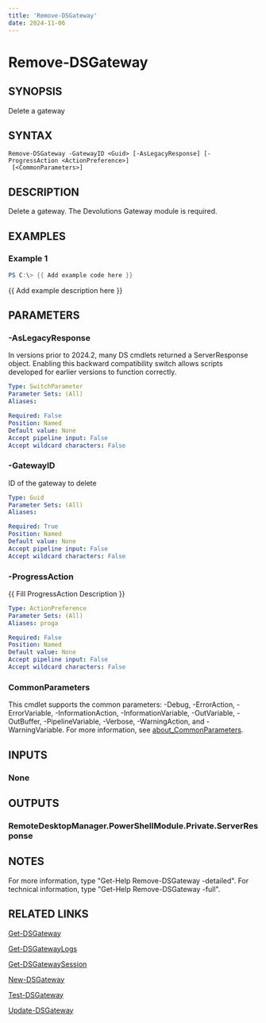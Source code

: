 ```yaml
---
title: 'Remove-DSGateway'
date: 2024-11-06
---
```



# Remove-DSGateway

## SYNOPSIS
Delete a gateway

## SYNTAX

```
Remove-DSGateway -GatewayID <Guid> [-AsLegacyResponse] [-ProgressAction <ActionPreference>]
 [<CommonParameters>]
```

## DESCRIPTION
Delete a gateway.
The Devolutions Gateway module is required.

## EXAMPLES

### Example 1
```powershell
PS C:\> {{ Add example code here }}
```

{{ Add example description here }}

## PARAMETERS

### -AsLegacyResponse
In versions prior to 2024.2, many DS cmdlets returned a ServerResponse object.
Enabling this backward compatibility switch allows scripts developed for earlier versions to function correctly.

```yaml
Type: SwitchParameter
Parameter Sets: (All)
Aliases:

Required: False
Position: Named
Default value: None
Accept pipeline input: False
Accept wildcard characters: False
```

### -GatewayID
ID of the gateway to delete

```yaml
Type: Guid
Parameter Sets: (All)
Aliases:

Required: True
Position: Named
Default value: None
Accept pipeline input: False
Accept wildcard characters: False
```

### -ProgressAction
{{ Fill ProgressAction Description }}

```yaml
Type: ActionPreference
Parameter Sets: (All)
Aliases: proga

Required: False
Position: Named
Default value: None
Accept pipeline input: False
Accept wildcard characters: False
```

### CommonParameters
This cmdlet supports the common parameters: -Debug, -ErrorAction, -ErrorVariable, -InformationAction, -InformationVariable, -OutVariable, -OutBuffer, -PipelineVariable, -Verbose, -WarningAction, and -WarningVariable. For more information, see [about_CommonParameters](http://go.microsoft.com/fwlink/?LinkID=113216).

## INPUTS

### None
## OUTPUTS

### RemoteDesktopManager.PowerShellModule.Private.ServerResponse
## NOTES
For more information, type "Get-Help Remove-DSGateway -detailed".
For technical information, type "Get-Help Remove-DSGateway -full".

## RELATED LINKS

[Get-DSGateway](http://127.0.0.1:1111/docs/Get-DSGateway/)

[Get-DSGatewayLogs](http://127.0.0.1:1111/docs/Get-DSGatewayLogs/)

[Get-DSGatewaySession](http://127.0.0.1:1111/docs/Get-DSGatewaySession/)

[New-DSGateway](http://127.0.0.1:1111/docs/New-DSGateway/)

[Test-DSGateway](http://127.0.0.1:1111/docs/Test-DSGateway/)

[Update-DSGateway](http://127.0.0.1:1111/docs/Update-DSGateway/)

